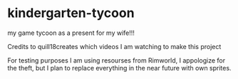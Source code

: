 # kindergarten-tycoon
my game tycoon as a present for my wife!!!

Credits to quill18creates which videos I am watching to make this project

For testing purposes I am using resourses from Rimworld, I appologize for the theft, but I plan to replace everything in the near future with own sprites.
